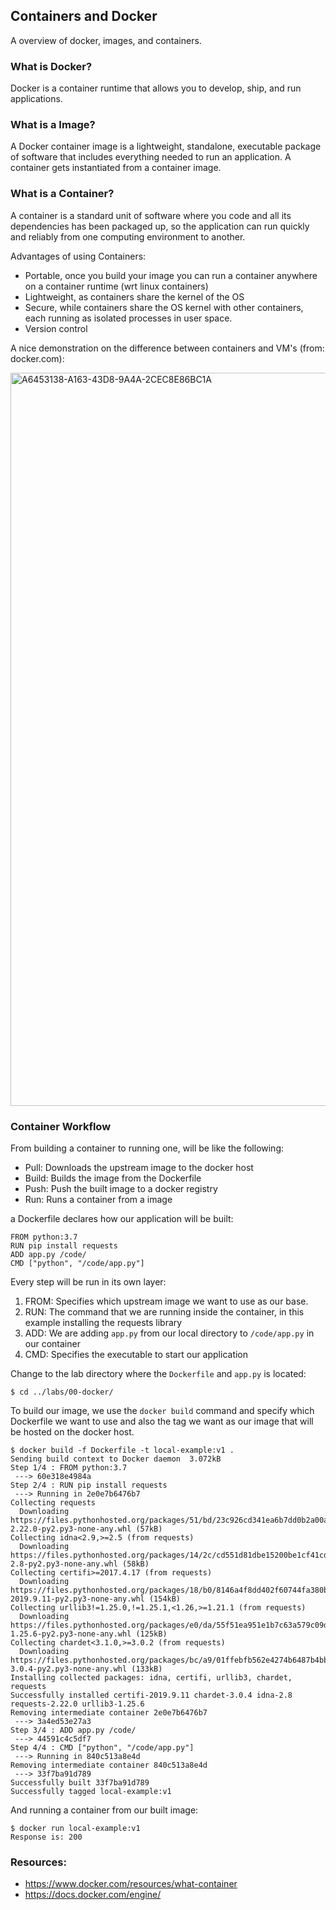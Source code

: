 ## Containers and Docker

A overview of docker, images, and containers.

### What is Docker?

Docker is a container runtime that allows you to develop, ship, and run applications.

### What is a Image?

A Docker container image is a lightweight, standalone, executable package of software that includes everything needed to run an application. A container gets instantiated from a container image.

### What is a Container?

A container is a standard unit of software where you code and all its dependencies has been packaged up, so the application can run quickly and reliably from one computing environment to another.

Advantages of using Containers:

* Portable, once you build your image you can run a container anywhere on a container runtime (wrt linux containers)
* Lightweight, as containers share the kernel of the OS
* Secure, while containers share the OS kernel with other containers, each running as isolated processes in user space.
* Version control

A nice demonstration on the difference between containers and VM's (from: docker.com):

<img width="1173" alt="A6453138-A163-43D8-9A4A-2CEC8E86BC1A" src="https://user-images.githubusercontent.com/567298/66056117-e9803900-e536-11e9-8a02-e35307bd296f.png">

### Container Workflow

From building a container to running one, will be like the following:

- Pull: Downloads the upstream image to the docker host
- Build: Builds the image from the Dockerfile
- Push: Push the built image to a docker registry
- Run: Runs a container from a image

a Dockerfile declares how our application will be built:

```
FROM python:3.7
RUN pip install requests
ADD app.py /code/
CMD ["python", "/code/app.py"]
```

Every step will be run in its own layer:

1. FROM: Specifies which upstream image we want to use as our base.
2. RUN: The command that we are running inside the container, in this example installing the requests library
3. ADD: We are adding `app.py` from our local directory to `/code/app.py` in our container
4. CMD: Specifies the executable to start our application

Change to the lab directory where the `Dockerfile` and `app.py` is located:

```
$ cd ../labs/00-docker/
```

To build our image, we use the `docker build` command and specify which Dockerfile we want to use and also the tag we want as our image that will be hosted on the docker host.

```
$ docker build -f Dockerfile -t local-example:v1 .
Sending build context to Docker daemon  3.072kB
Step 1/4 : FROM python:3.7
 ---> 60e318e4984a
Step 2/4 : RUN pip install requests
 ---> Running in 2e0e7b6476b7
Collecting requests
  Downloading https://files.pythonhosted.org/packages/51/bd/23c926cd341ea6b7dd0b2a00aba99ae0f828be89d72b2190f27c11d4b7fb/requests-2.22.0-py2.py3-none-any.whl (57kB)
Collecting idna<2.9,>=2.5 (from requests)
  Downloading https://files.pythonhosted.org/packages/14/2c/cd551d81dbe15200be1cf41cd03869a46fe7226e7450af7a6545bfc474c9/idna-2.8-py2.py3-none-any.whl (58kB)
Collecting certifi>=2017.4.17 (from requests)
  Downloading https://files.pythonhosted.org/packages/18/b0/8146a4f8dd402f60744fa380bc73ca47303cccf8b9190fd16a827281eac2/certifi-2019.9.11-py2.py3-none-any.whl (154kB)
Collecting urllib3!=1.25.0,!=1.25.1,<1.26,>=1.21.1 (from requests)
  Downloading https://files.pythonhosted.org/packages/e0/da/55f51ea951e1b7c63a579c09dd7db825bb730ec1fe9c0180fc77bfb31448/urllib3-1.25.6-py2.py3-none-any.whl (125kB)
Collecting chardet<3.1.0,>=3.0.2 (from requests)
  Downloading https://files.pythonhosted.org/packages/bc/a9/01ffebfb562e4274b6487b4bb1ddec7ca55ec7510b22e4c51f14098443b8/chardet-3.0.4-py2.py3-none-any.whl (133kB)
Installing collected packages: idna, certifi, urllib3, chardet, requests
Successfully installed certifi-2019.9.11 chardet-3.0.4 idna-2.8 requests-2.22.0 urllib3-1.25.6
Removing intermediate container 2e0e7b6476b7
 ---> 3a4ed53e27a3
Step 3/4 : ADD app.py /code/
 ---> 44591c4c5df7
Step 4/4 : CMD ["python", "/code/app.py"]
 ---> Running in 840c513a8e4d
Removing intermediate container 840c513a8e4d
 ---> 33f7ba91d789
Successfully built 33f7ba91d789
Successfully tagged local-example:v1
```

And running a container from our built image:

```
$ docker run local-example:v1
Response is: 200
```


### Resources:

- https://www.docker.com/resources/what-container
- https://docs.docker.com/engine/
